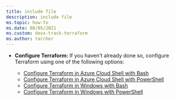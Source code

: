 ```yaml
---
title: include file
description: include file
ms.topic: how-to
ms.date: 08/05/2021
ms.custom: devx-track-terraform
ms.author: tarcher
---
```


- **Configure Terraform:** If you haven't already done so, configure Terraform using one of the following options:

    - [Configure Terraform in Azure Cloud Shell with Bash](../get-started-cloud-shell-bash.md)
    - [Configure Terraform in Azure Cloud Shell with PowerShell](../get-started-cloud-shell-powershell.md)
    - [Configure Terraform in Windows with Bash](../get-started-windows-bash.md)
    - [Configure Terraform in Windows with PowerShell](../get-started-windows-powershell.md)